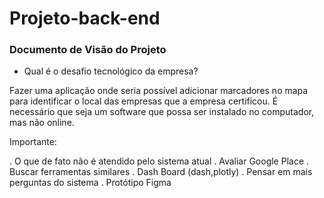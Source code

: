 # Projeto-back-end

### Documento de Visão do Projeto

- Qual é o desafio tecnológico da empresa?

Fazer uma aplicação onde seria possível adicionar marcadores no mapa para identificar o local das empresas que a empresa certificou. É necessário que seja um software que possa ser instalado no computador, mas não online.







Importante:

. O que de fato não é atendido pelo sistema atual
. Avaliar Google Place
. Buscar ferramentas similares
. Dash Board (dash,plotly)
. Pensar em mais perguntas do sistema
. Protótipo Figma
